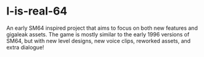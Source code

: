 # l-is-real-64
An early SM64 inspired project that aims to focus on both new features and gigaleak assets. The game is mostly similar to the early 1996 versions of SM64, but with new level designs, new voice clips, reworked assets, and extra dialogue!
